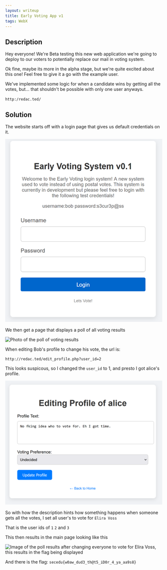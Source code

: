 ```yaml
---
layout: writeup
title: Early Voting App v1
tags: WebX
---
```


## Description

Hey everyone! We're Beta testing this new web application we're going to deploy to our voters to potentially replace our mail in voting system.

Ok fine, maybe its more in the alpha stage, but we're quite excited about this one! Feel free to give it a go with the example user.

We've implemented some logic for when a candidate wins by getting all the votes, but... that shouldn't be possible with only one user anyways.

`http:/redac.ted/`



## Solution

The website starts off with a login page that gives us default credentials on it.

![Photo of the Login Page that gives login credentials `bob:s3cur3p@ss`](/assets/images/writeups_images/Early-Voting-System-v1/1.png)

We then get a page that displays a poll of all voting results

![Photo of the poll of voting results](/assets/images/writeups_images/Early-Voting-Systems-v1/2.png)

When editing Bob's profile to change his vote, the url is:

```text
http://redac.ted/edit_profile.php?user_id=2
```

This looks suspicous, so I changed the `user_id` to 1, and presto I got alice's profile.

![Image of Alice's profile page where we can change here vote](/assets/images/writeups_images/Early-Voting-System-v1/3.png)

So with how the description hints how something happens when someone gets all the votes, I set all user's to vote for `Elira Voss` 

That is the user ids of `1` `2` and `3`

This then results in the main page looking like this

![Image of the poll results after changing everyone to vote for Elira Voss, this results in the flag being displayed](/assets/images/writeups_images/Early-Voting-System/4.png)

And there is the flag: `secedu{w0aw_dud3_th@t5_iD0r_4_ya_aa9s8}`
